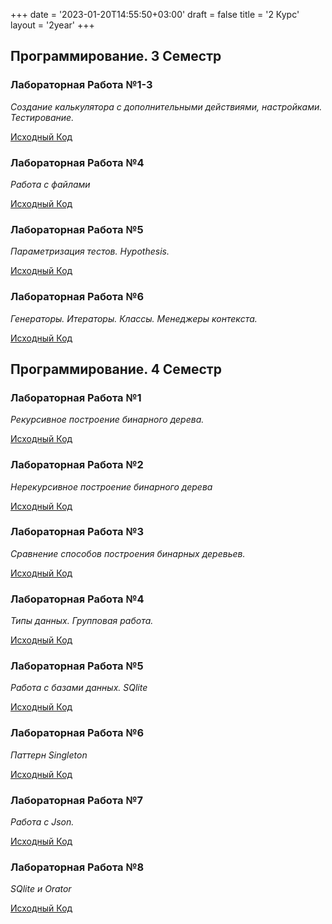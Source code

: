 +++
date = '2023-01-20T14:55:50+03:00'
draft = false
title = '2 Курс'
layout = '2year'
+++

## Программирование. 3 Семестр

### Лабораторная Работа №1-3

*Создание калькулятора с дополнительными действиями, настройками. Тестирование.*

[Исходный Код](https://github.com/mxschardt/uni-portfolio/tree/03113b77458a917936c299953fb0e818f8411a24/3%20%D0%A1%D0%B5%D0%BC%D0%B5%D1%81%D1%82%D1%80/lab1-3)

### Лабораторная Работа №4

*Работа с файлами*

[Исходный Код](https://github.com/mxschardt/uni-portfolio/tree/03113b77458a917936c299953fb0e818f8411a24/3%20%D0%A1%D0%B5%D0%BC%D0%B5%D1%81%D1%82%D1%80/lab4)

### Лабораторная Работа №5

*Параметризация тестов. Hypothesis.*

[Исходный Код](https://github.com/mxschardt/uni-portfolio/tree/03113b77458a917936c299953fb0e818f8411a24/3%20%D0%A1%D0%B5%D0%BC%D0%B5%D1%81%D1%82%D1%80/lab5)

### Лабораторная Работа №6

*Генераторы. Итераторы. Классы. Менеджеры контекста.*

[Исходный Код](https://github.com/mxschardt/uni-portfolio/tree/03113b77458a917936c299953fb0e818f8411a24/3%20%D0%A1%D0%B5%D0%BC%D0%B5%D1%81%D1%82%D1%80/lab6)

## Программирование. 4 Семестр

### Лабораторная Работа №1

*Рекурсивное построение бинарного дерева.*

[Исходный Код](https://github.com/mxschardt/uni-portfolio/tree/03113b77458a917936c299953fb0e818f8411a24/4%20%D0%A1%D0%B5%D0%BC%D0%B5%D1%81%D1%82%D1%80/lab1)

### Лабораторная Работа №2

*Нерекурсивное построение бинарного дерева*

[Исходный Код](https://github.com/mxschardt/uni-portfolio/tree/03113b77458a917936c299953fb0e818f8411a24/4%20%D0%A1%D0%B5%D0%BC%D0%B5%D1%81%D1%82%D1%80/lab2)

### Лабораторная Работа №3

*Сравнение способов построения бинарных деревьев.*

[Исходный Код](https://github.com/mxschardt/uni-portfolio/tree/03113b77458a917936c299953fb0e818f8411a24/4%20%D0%A1%D0%B5%D0%BC%D0%B5%D1%81%D1%82%D1%80/lab3)

### Лабораторная Работа №4

*Типы данных. Групповая работа.*

[Исходный Код](https://replit.com/@zhamall/Laboratornaia-rabota-4#README.md)

### Лабораторная Работа №5

*Работа с базами данных. SQlite*

[Исходный Код](https://github.com/mxschardt/uni-portfolio/tree/03113b77458a917936c299953fb0e818f8411a24/4%20%D0%A1%D0%B5%D0%BC%D0%B5%D1%81%D1%82%D1%80/lab5)

### Лабораторная Работа №6

*Паттерн Singleton*

[Исходный Код](https://github.com/mxschardt/uni-portfolio/tree/03113b77458a917936c299953fb0e818f8411a24/4%20%D0%A1%D0%B5%D0%BC%D0%B5%D1%81%D1%82%D1%80/lab6)

### Лабораторная Работа №7

*Работа с Json.*

[Исходный Код](https://github.com/mxschardt/uni-portfolio/tree/03113b77458a917936c299953fb0e818f8411a24/4%20%D0%A1%D0%B5%D0%BC%D0%B5%D1%81%D1%82%D1%80/lab7)

### Лабораторная Работа №8

*SQlite и Orator*

[Исходный Код](https://github.com/mxschardt/uni-portfolio/tree/03113b77458a917936c299953fb0e818f8411a24/4%20%D0%A1%D0%B5%D0%BC%D0%B5%D1%81%D1%82%D1%80/lab8)


